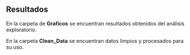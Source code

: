 ## Resultados

En la carpeta de **Graficos** se encuentran resultados obtenidos del análisis exploratorio.

En la carpeta **Clean_Data** se encuentran datos limpios y procesados para su uso.